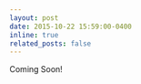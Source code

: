 ```yaml
---
layout: post
date: 2015-10-22 15:59:00-0400
inline: true
related_posts: false
---
```


Coming Soon!
